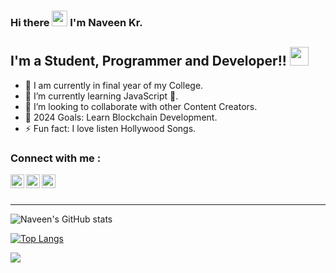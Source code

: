 ### Hi there <img src="https://media.giphy.com/media/hvRJCLFzcasrR4ia7z/giphy.gif" width="25"> I'm Naveen Kr.

## I'm a Student, Programmer and Developer!! <img src="https://media.giphy.com/media/WUlplcMpOCEmTGBtBW/giphy.gif" width="30">

- 🔭 I am currently in final year of my College.
- 🌱 I’m currently learning JavaScript 🤞.
- 👯 I’m looking to collaborate with other Content Creators.
- 🥅 2024 Goals: Learn Blockchain Development.
- ⚡ Fun fact: I love listen Hollywood Songs.                                   

### Connect with me : 

[<img align="left" alt="naveenjsr | Twitter" width="22px" src="https://cdn.jsdelivr.net/npm/simple-icons@v3/icons/twitter.svg" />][twitter]

[<img align="left" alt="naveenjsr | LinkedIn" width="22px" src="https://cdn.jsdelivr.net/npm/simple-icons@v3/icons/linkedin.svg" />][linkedin]

[<img align="left" alt="naveenjsr | LinkedIn" width="22px" src="https://cdn.jsdelivr.net/npm/simple-icons@v3/icons/instagram.svg" />][instagram]

<br/>
<br/>

---

![Naveen's GitHub stats](https://github-readme-stats.vercel.app/api?username=NaveenJsr&show_icons=true&theme=dark)
  
  [![Top Langs](https://github-readme-stats.vercel.app/api/top-langs/?username=NaveenJsr&layout=compact)](https://github.com/NaveenJsr/github-readme-stats)


![](https://komarev.com/ghpvc/?username=NaveenJsr&label=Visitors&color=blueviolet)



[website]: https://naveenjsr.github.io/me/
[twitter]: https://twitter.com/Naveen_kr_jsr
[linkedin]: https://www.linkedin.com/in/naveenjsr
[instagram]: https://www.instagram.com/its_me_naveen
